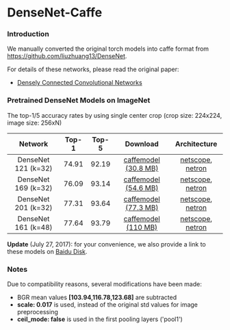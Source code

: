 # DenseNet-Caffe

### Introduction
We manually converted the original torch models into caffe format from https://github.com/liuzhuang13/DenseNet.

For details of these networks, please read the original paper:
- [Densely Connected Convolutional Networks](https://arxiv.org/abs/1608.06993)


### Pretrained DenseNet Models on ImageNet

The top-1/5 accuracy rates by using single center crop (crop size: 224x224, image size: 256xN)

Network|Top-1|Top-5|Download|Architecture
:---:|:---:|:---:|:---:|:---:
DenseNet 121 (k=32)| 74.91| 92.19| [caffemodel (30.8  MB)](https://drive.google.com/open?id=0B7ubpZO7HnlCcHlfNmJkU2VPelE)| [netscope](http://ethereon.github.io/netscope/#/gist/4928834eca7f06261ba0558e0ff63a6a), [netron](http://lutzroeder.github.io/netron?gist=4928834eca7f06261ba0558e0ff63a6a)
DenseNet 169 (k=32)| 76.09| 93.14| [caffemodel (54.6  MB)](https://drive.google.com/open?id=0B7ubpZO7HnlCRWVVdUJjVVAyQXc)| [netscope](http://ethereon.github.io/netscope/#/gist/71335b6e8634327c9b9216619572b3dd), [netron](http://lutzroeder.github.io/netron?gist=71335b6e8634327c9b9216619572b3dd)
DenseNet 201 (k=32)| 77.31| 93.64| [caffemodel (77.3  MB)](https://drive.google.com/open?id=0B7ubpZO7HnlCV3pud2oyR3lNMWs)| [netscope](http://ethereon.github.io/netscope/#/gist/ee808e19615844b8dbc7b13e92abd233), [netron](http://lutzroeder.github.io/netron?gist=ee808e19615844b8dbc7b13e92abd233)
DenseNet 161 (k=48)| 77.64| 93.79| [caffemodel (110 MB)](https://drive.google.com/open?id=0B7ubpZO7HnlCa0phRGJIRERoTXM)| [netscope](http://ethereon.github.io/netscope/#/gist/8fae97d9c66b40b8da443f7f23e9b29b), [netron](http://lutzroeder.github.io/netron?gist=8fae97d9c66b40b8da443f7f23e9b29b)

**Update** (July 27, 2017): for your convenience, we also provide a link to these models on [Baidu Disk](https://pan.baidu.com/s/1gfjD8cF).

### Notes
Due to compatibility reasons, several modifications have been made:
- BGR mean values **[103.94,116.78,123.68]** are subtracted
- **scale: 0.017** is used, instead of the original std values for image preprocessing
- **ceil_mode: false** is used in the first pooling layers ('pool1') 

